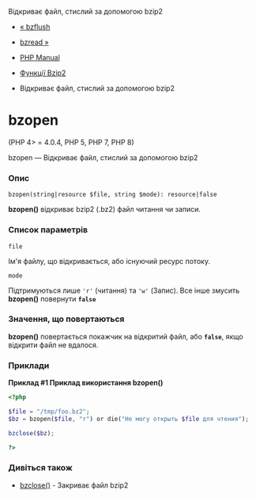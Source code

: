 Відкриває файл, стислий за допомогою bzip2

-   [« bzflush](function.bzflush.md)
    
-   [bzread »](function.bzread.md)
    
-   [PHP Manual](index.md)
    
-   [Функції Bzip2](ref.bzip2.md)
    
-   Відкриває файл, стислий за допомогою bzip2
    

# bzopen

(PHP 4> = 4.0.4, PHP 5, PHP 7, PHP 8)

bzopen — Відкриває файл, стислий за допомогою bzip2

### Опис

```methodsynopsis
bzopen(string|resource $file, string $mode): resource|false
```

**bzopen()** відкриває bzip2 (.bz2) файл читання чи записи.

### Список параметрів

`file`

Ім'я файлу, що відкривається, або існуючий ресурс потоку.

`mode`

Підтримуються лише `'r'` (читання) та `'w'` (Запис). Все інше змусить **bzopen()** повернути **`false`**

### Значення, що повертаються

**bzopen()** повертається покажчик на відкритий файл, або **`false`**, якщо відкрити файл не вдалося.

### Приклади

**Приклад #1 Приклад використання **bzopen()****

```php
<?php

$file = "/tmp/foo.bz2";
$bz = bzopen($file, "r") or die("Не могу открыть $file для чтения");

bzclose($bz);

?>
```

### Дивіться також

-   [bzclose()](function.bzclose.md) - Закриває файл bzip2